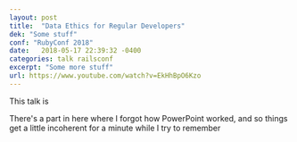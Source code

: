 ```yaml
---
layout: post
title:  "Data Ethics for Regular Developers"
dek: "Some stuff"
conf: "RubyConf 2018"
date:   2018-05-17 22:39:32 -0400
categories: talk railsconf
excerpt: "Some more stuff"
url: https://www.youtube.com/watch?v=EkHhBpO6Kzo
---
```


This talk is 

There's a part in here where I forgot how PowerPoint worked, and so things get a little incoherent for a minute while I try to remember 

